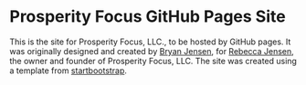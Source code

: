 # Prosperity Focus GitHub Pages Site

This is the site for Prosperity Focus, LLC., to be hosted by GitHub pages. It was originally designed and created by [Bryan Jensen](http://github.com/bawjensen), for [Rebecca Jensen](http://github.com/BeckyJensen), the owner and founder of Prosperity Focus, LLC. The site was created using a template from [startbootstrap](http://startbootstrap.com/).
